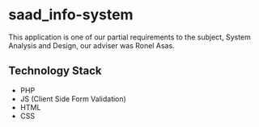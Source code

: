 # saad_info-system
This application is one of our partial requirements to the subject, System Analysis and Design, our adviser was Ronel Asas.

## Technology Stack
- PHP
- JS (Client Side Form Validation)
- HTML
- CSS
